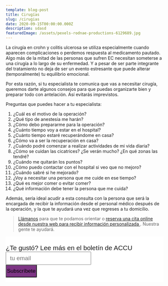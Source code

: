 ```yaml
---
template: blog-post
title: Cirugías
slug: /cirugias
date: 2020-09-15T00:00:00.000Z
description: sdasd
featuredImage: /assets/pexels-rodnae-productions-6129689.jpg
---
```


La cirugía en crohn y colitis ulcerosa se utiliza especialmente cuando aparecen complicaciones o perdemos respuesta al medicamento pautado. Algo más de la mitad de las personas que sufren EC necesitan someterse a una cirugía a lo largo de su enfermedad. Y a pesar de ser parte integrante del tratamiento no deja de ser un evento estresante que puede alterar (temporalmente) tu equilibrio emocional. 

Por esta razón, si tu especialista te comunica que vas a necesitar cirugía, queremos darte algunos consejos para que puedas organizarte bien y preparar todo con antelación. Así evitarás imprevistos.

Preguntas que puedes hacer a tu especialista:

1. ¿Cuál es el motivo de la operación?
2. ¿Qué tipo de anestesia me harán?
3. ¿Cómo debo prepararme para la operación?
4. ¿Cuánto tiempo voy a estar en el hospital?
5. ¿Cuánto tiempo estaré recuperándome en casa?
6. ¿Cómo va a ser la recuperación en casa?
7. ¿Cuándo podré comenzar a realizar actividades de mi vida diaria?
8. ¿Cómo se cuidan las cicatrices? ¿Se verán mucho? ¿En qué zonas las tendré?
9. ¿Cuándo me quitarán los puntos?
10. ¿Cómo puedo contactar con el hospital si veo que no mejoro?
11. ¿Cuándo sabré si he mejorado?
12. ¿Voy a necesitar una persona que me cuide en ese tiempo?
13. ¿Qué es mejor comer o evitar comer?
14. ¿Qué información debe tener la persona que me cuida?

Además, sería ideal acudir a esta consulta con la persona que será la encargada de recibir la información desde el personal médico después de la operación, y la que te ayudará una vez que regreses a tu domicilio.

> [Llámanos](tel:+34915426326) para que te podamos orientar o [reserva una cita online desde nuestra web para recibir información personalizada ](https://booking.appointy.com/accuesp?st=428879). Nuestra gente te ayudará.


  <!-- Begin Mailchimp Signup Form -->

<link href="//cdn-images.mailchimp.com/embedcode/slim-10_7.css" rel="stylesheet" type="text/css">
<style type="text/css">
#mc_embed_signup{background:#fff; clear:left; font:14px Helvetica,Arial,sans-serif; }
/* Add your own Mailchimp form style overrides in your site stylesheet or in this style block.
  We recommend moving this block and the preceding CSS link to the HEAD of your HTML file. */
</style>
<div id="mc_embed_signup">
<form action="https://accuesp.us12.list-manage.com/subscribe/post?u=924f0f9e69877235b6063654f&amp;id=b07eee52b9" method="post" id="mc-embedded-subscribe-form" style="padding: 5% 0px 3%;" name="mc-embedded-subscribe-form" class="validate" target="_blank" novalidate>
    <div id="mc_embed_signup_scroll">
<label for="mce-EMAIL" style="font-size: 21px;">¿Te gustó? Lee más en el boletín de ACCU </label>
<input type="email" style="font-size: 19px; padding: 0 0.6em; min-height: 42px;" value="" name="EMAIL" class="email" id="mce-EMAIL" placeholder="tu email" required>
    <!-- real people should not fill this in and expect good things - do not remove this or risk form bot signups-->
    <div style="position: absolute; left: -5000px;" aria-hidden="true"><input type="text" name="b_924f0f9e69877235b6063654f_b07eee52b9" tabindex="-1" value=""></div>
    <div class="clear"><input type="submit" style="background-color: #7d3584 !important; font-size: 17px; min-height: 40px !important;padding: 2px;marging-top: 1%;"value="Subscríbete" name="subscribe" id="mc-embedded-subscribe" class="button"></div>
    </div>
</form>
</div>
